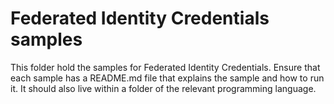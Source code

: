 # Federated Identity Credentials samples

This folder hold the samples for Federated Identity Credentials. Ensure that each sample has a README.md file that explains the sample and how to run it. It should also live within a folder of the relevant programming language.
